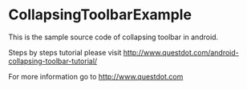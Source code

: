 # CollapsingToolbarExample

This is the sample source code of collapsing toolbar in android.

Steps by steps tutorial please visit http://www.questdot.com/android-collapsing-toolbar-tutorial/

For more information go to http://www.questdot.com
